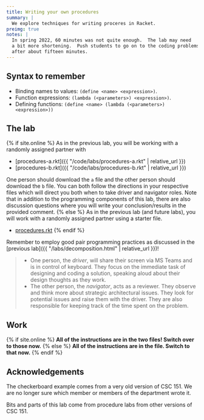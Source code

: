 ```yaml
---
title: Writing your own procedures
summary: |
  We explore techniques for writing proceres in Racket.
preimg: true
notes: |
  In spring 2022, 60 minutes was not quite enough.  The lab may need
  a bit more shortening.  Push students to go on to the coding problems
  after about fifteen minutes.
---
```


## Syntax to remember

* Binding names to values: `(define <name> <expression>)`.
* Function expressions: `(lambda (<parameters>) <expression>)`.
* Defining functions: `(define <name> (lambda (<parameters>) <expression>))`

## The lab

{% if site.online %}
As in the previous lab, you will be working with a randomly assigned partner with 

*   [procedures-a.rkt]({{ "/code/labs/procedures-a.rkt" | relative_url }})
*   [procedures-b.rkt]({{ "/code/labs/procedures-b.rkt" | relative_url }})

One person should download the `a` file and the other person should download the `b` file.
You can both follow the directions in your respective files which will direct you both when to take driver and navigator roles.
Note that in addition to the programming components of this lab, there are also discussion questions where you will write your conclusion/results in the provided comment.
{% else %}
As in the previous lab (and future labs), you will work with a randomly assigned
partner using a starter file.

* [procedures.rkt](../code/labs/procedures.rkt)
{% endif %}

Remember to employ good pair programming practices as discussed in the [previous lab]({{ "/labs/decomposition.html" | relative_url }})!

> +   One person, the *driver*, will share their screen via MS Teams and is in control of keyboard.
>     They focus on the immediate task of designing and coding a solution, speaking aloud about their design thoughts as they work.
> +   The other person, the *navigator*, acts as a reviewer.
>     They observe and think more about strategic architectural issues.
>     They look for potential issues and raise them with the driver.
>     They are also responsible for keeping track of the time spent on the problem.

## Work
{% if site.online %}
**All of the instructions are in the two files!  Switch over to those now.**
{% else %}
**All of the instructions are in the file.  Switch to that now.**
{% endif %}

## Acknowledgements

The checkerboard example comes from a very old version of CSC 151.
We are no longer sure which member or members of the department wrote it.

Bits and parts of this lab come from procedure labs from other versions of CSC 151.
